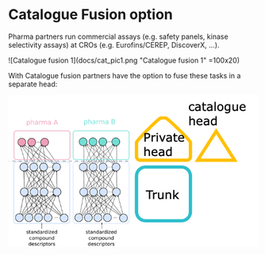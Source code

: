 # Catalogue Fusion option

Pharma partners run commercial assays (e.g. safety panels, kinase selectivity assays) at CROs (e.g. Eurofins/CEREP, DiscoverX, …). 


![Catalogue fusion 1](docs/cat_pic1.png "Catalogue fusion 1" =100x20)

With Catalogue fusion partners have the option to fuse these tasks in a separate head:

![Catalogue fusion 2](docs/cat_pic2.png "Catalogue fusion 1")
